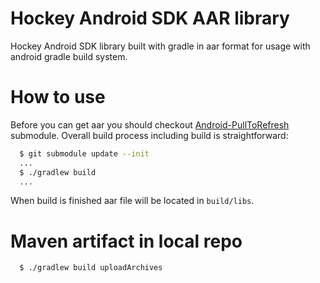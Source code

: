 Hockey Android SDK AAR library
========================

Hockey Android SDK library built with gradle in aar format for usage with android gradle build system. 

How to use
=======================
Before you can get aar you should checkout [Android-PullToRefresh](https://github.com/chrisbanes/Android-PullToRefresh) submodule. Overall build process including build is straightforward:
```bash
  $ git submodule update --init
  ...
  $ ./gradlew build
  ...
```

When build is finished aar file will be located in `build/libs`.

Maven artifact in local repo
======================

```bash
  $ ./gradlew build uploadArchives
```
